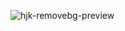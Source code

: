 
![hjk-removebg-preview](https://github.com/user-attachments/assets/6acdfc09-0b5a-41ec-a420-dbd122dc33ff)
